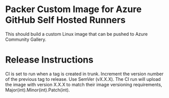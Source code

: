 # Packer Custom Image for Azure GitHub Self Hosted Runners

This should build a custom Linux image that can be pushed to Azure Community Gallery.

# Release Instructions

CI is set to run when a tag is created in trunk. Increment the version number of the previous tag to release. Use SemVer (vX.X.X). The CI run will upload the image with version X.X.X to match their image versioning requirements, Major(int).Minor(int).Patch(int).